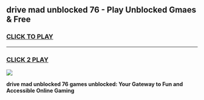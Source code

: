 
## drive mad unblocked 76 - Play Unblocked Gmaes & Free
<h3>
<a href="https://news.freeplayer.one?title=drive_mad_unblocked_76&ref=16F">CLICK TO PLAY</a></h3>
<hr>

<h3>
<a href="https://news.freeplayer.one?title=drive_mad_unblocked_76&ref=16F">CLICK 2 PLAY</a>
  
</h3>

<a href="https://news.freeplayer.one?title=drive_mad_unblocked_76&ref=16F/"><img src="https://clearcache.store/games.png"></a>


**drive mad unblocked 76 games unblocked: Your Gateway to Fun and Accessible Online Gaming**
